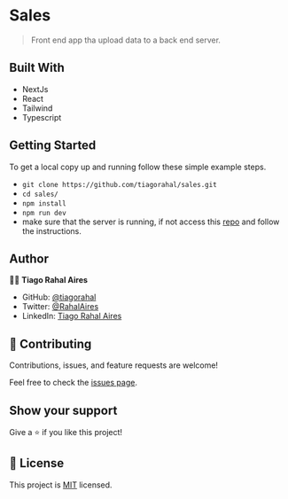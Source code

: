 # Sales

> Front end app tha upload data to a back end server.
## Built With

- NextJs
- React
- Tailwind
- Typescript

## Getting Started
To get a local copy up and running follow these simple example steps.
- `git clone https://github.com/tiagorahal/sales.git`
- `cd sales/`
- `npm install`
- `npm run dev`
- make sure that the server is running, if not access this [repo](https://github.com/tiagorahal/sales-api) and follow the instructions.

## Author

👨‍💻 **Tiago Rahal Aires**

- GitHub: [@tiagorahal](https://github.com/tiagorahal)
- Twitter: [@RahalAires](https://twitter.com/RahalAires)
- LinkedIn: [Tiago Rahal Aires](https://linkedin.com/tiagorahal)

## 🤝 Contributing

Contributions, issues, and feature requests are welcome!

Feel free to check the [issues page](https://github.com/tiagorahal/sales/issues).


## Show your support

Give a ⭐️ if you like this project!

## 📝 License

This project is [MIT](./LICENSE) licensed.

